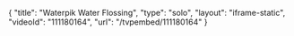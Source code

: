{
    "title": "Waterpik Water Flossing",
    "type": "solo",
    "layout": "iframe-static",
    "videoId": "111180164",
    "url": "\/tvpembed\/111180164"
}